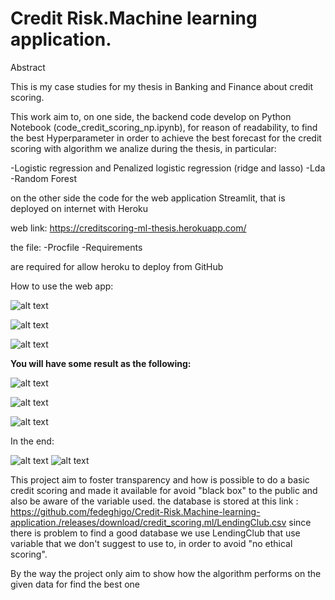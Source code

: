 # Credit Risk.Machine learning application.



Abstract 

This is my case studies for my thesis in Banking and Finance about credit scoring.

This work aim to, on one side, the backend code develop on Python Notebook (code_credit_scoring_np.ipynb), for reason of readability, to find the best Hyperparameter in order to achieve the best forecast for the credit scoring with algorithm we analize during the thesis, in particular:

-Logistic regression and Penalized logistic regression (ridge and lasso)
-Lda
-Random Forest

on the other side the code for the web application Streamlit, that is deployed on internet with Heroku

web link: https://creditscoring-ml-thesis.herokuapp.com/

the file:
-Procfile 
-Requirements

are required for allow heroku to deploy from GitHub

How to use the web app:

![alt text](https://github.com/fedeghigo/Credit-Risk.Machine-learning-application./blob/master/image.png)

![alt text](https://github.com/fedeghigo/Credit-Risk.Machine-learning-application./blob/master/image02.png)

![alt text](https://github.com/fedeghigo/Credit-Risk.Machine-learning-application./blob/master/image03.png)

**You will have some result as the following:**



![alt text](https://github.com/fedeghigo/Credit-Risk.Machine-learning-application./blob/master/image04.png)

![alt text](https://github.com/fedeghigo/Credit-Risk.Machine-learning-application./blob/master/image05.png)

![alt text](https://github.com/fedeghigo/Credit-Risk.Machine-learning-application./blob/master/image06.png)


In the end:

![alt text](https://github.com/fedeghigo/Credit-Risk.Machine-learning-application./blob/master/image07.png)
![alt text](https://github.com/fedeghigo/Credit-Risk.Machine-learning-application./blob/master/image08.png)



This project aim to foster transparency and how is possible to do a basic credit scoring and made it available for avoid 
"black box" to the public and also be aware of the variable used.
the database is stored at this link : https://github.com/fedeghigo/Credit-Risk.Machine-learning-application./releases/download/credit_scoring.ml/LendingClub.csv 
since there is problem to find a good database we use LendingClub that use variable that we don't suggest to use to, in order to avoid "no ethical scoring".

By the way the project only aim to show how the algorithm performs on the given data for find the best one


